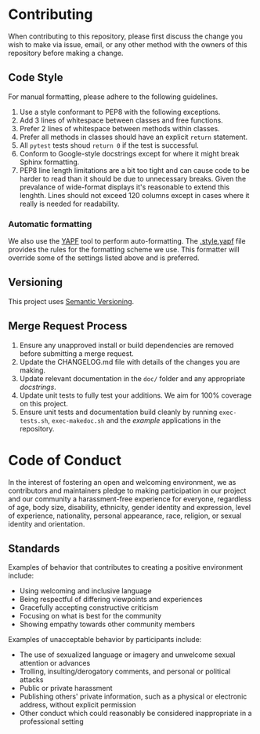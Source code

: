 Contributing
============

When contributing to this repository, please first discuss the change you wish
to make via issue, email, or any other method with the owners of this repository
before making a change.

Code Style
----------
For manual formatting, please adhere to the following guidelines.
1. Use a style conformant to PEP8 with the following exceptions.
2. Add 3 lines of whitespace between classes and free functions.
3. Prefer 2 lines of whitespace between methods within classes.
4. Prefer all methods in classes should have an explicit `return` statement.
5. All `pytest` tests shoud `return 0` if the test is successful.
6. Conform to Google-style docstrings except for where it might break Sphinx
   formatting.
7. PEP8 line length limitations are a bit too tight and can cause code to be
   harder to read than it should be due to unnecessary breaks. Given the prevalance
   of wide-format displays it's reasonable to extend this lenghth. Lines should not 
   exceed 120 columns except in cases where it really is needed for readability.

### Automatic formatting
We also use the [YAPF][2] tool to perform auto-formatting.
The [.style.yapf](.style.yapf) file provides the rules for the formatting scheme we use.
This formatter will override some of the settings listed above and is preferred.

Versioning
----------
This project uses [Semantic Versioning][1].

Merge Request Process
---------------------
1. Ensure any unapproved install or build dependencies are removed before submitting
   a merge request.
2. Update the CHANGELOG.md file with details of the changes you are making.
3. Update relevant documentation in the `doc/` folder and any appropriate _docstrings_.
4. Update unit tests to fully test your additions. We aim for 100% coverage on this project.
5. Ensure unit tests and documentation build cleanly by running `exec-tests.sh`, `exec-makedoc.sh`
   and the _example_ applications in the repository.

Code of Conduct
===============
In the interest of fostering an open and welcoming environment, we as contributors
and maintainers pledge to making participation in our project and our community a
harassment-free experience for everyone, regardless of age, body size, disability,
ethnicity, gender identity and expression, level of experience, nationality,
personal appearance, race, religion, or sexual identity and orientation.

Standards
---------
Examples of behavior that contributes to creating a positive environment include:
- Using welcoming and inclusive language
- Being respectful of differing viewpoints and experiences
- Gracefully accepting constructive criticism
- Focusing on what is best for the community
- Showing empathy towards other community members

Examples of unacceptable behavior by participants include:
- The use of sexualized language or imagery and unwelcome sexual attention
  or advances
- Trolling, insulting/derogatory comments, and personal or political attacks
- Public or private harassment
- Publishing others' private information, such as a physical or electronic
  address, without explicit permission
- Other conduct which could reasonably be considered inappropriate in a
  professional setting

[1]: http://semver.org/
[2]: https://github.com/google/yapf
